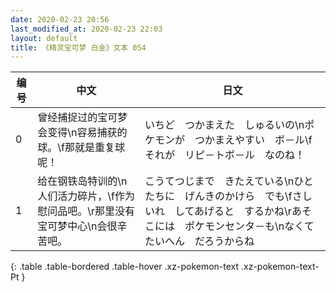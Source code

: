 ```yaml
---
date: 2020-02-23 20:56
last_modified_at: 2020-02-23 22:03
layout: default
title: 《精灵宝可梦 白金》文本 054
---
```

| 编号 | 中文 | 日文 |
| ---- | ---- | ---- |
| 0 | 曾经捕捉过的宝可梦会变得\n容易捕获的球。\f那就是重复球呢！ | いちど　つかまえた　しゅるいの\nポケモンが　つかまえやすい　ボ－ル\fそれが　リピ－トボ－ル　なのね！ |
| 1 | 给在钢铁岛特训的\n人们活力碎片，\f作为慰问品吧。\r那里没有宝可梦中心\n会很辛苦吧。 | こうてつじまで　きたえている\nひとたちに　げんきのかけら　でも\fさしいれ　してあげると　するかね\rあそこには　ポケモンセンタ－も\nなくて　たいへん　だろうからね |
{: .table .table-bordered .table-hover .xz-pokemon-text .xz-pokemon-text-Pt }